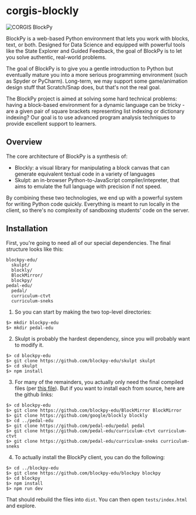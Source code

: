 corgis-blockly
==============

![CORGIS BlockPy](images/blockly-corgi-logo.png?raw=true "CORGIS BlockPy")

BlockPy is a web-based Python environment that lets you work with blocks, text, or both. Designed for Data Science and equipped with powerful tools like the State Explorer and Guided Feedback, the goal of BlockPy is to let you solve authentic, real-world problems.

The goal of BlockPy is to give you a gentle introduction to Python but eventually mature you into a more serious programming environment (such as Spyder or PyCharm). Long-term, we may support some game/animation design stuff that Scratch/Snap does, but that's not the real goal.

The BlockPy project is aimed at solving some hard technical problems: having a block-based environment for a dynamic language can be tricky - are a given pair of square brackets representing list indexing or dictionary indexing? Our goal is to use advanced program analysis techniques to provide excellent support to learners.

Overview
--------

The core architecture of BlockPy is a synthesis of:

* Blockly: a visual library for manipulating a block canvas that can generate equivalent textual code in a variety of languages
* Skulpt: an in-browser Python-to-JavaScript compiler/intepreter, that aims to emulate the full language with precision if not speed.

By combining these two technologies, we end up with a powerful system for writing Python code quickly. Everything is meant to run locally in the client, so there's no complexity of sandboxing students' code on the server.

Installation
------------

First, you're going to need all of our special dependencies. The final structure looks like this:

```
blockpy-edu/
  skulpt/
  blockly/
  BlockMirror/
  blockpy/
pedal-edu/
  pedal/
  curriculum-ctvt
  curriculum-sneks
```

1. So you can start by making the two top-level directories:

```shell
$> mkdir blockpy-edu
$> mkdir pedal-edu
```

2. Skulpt is probably the hardest dependency, since you will probably want to modify it.

```shell
$> cd blockpy-edu
$> git clone https://github.com/blockpy-edu/skulpt skulpt
$> cd skulpt
$> npm install
```

3. For many of the remainders, you actually only need the final compiled files (per [this file](https://github.com/blockpy-edu/blockpy/blob/master/tests/index.html#L51-L68)).
But if you want to install each from source, here are the github links:

```shell
$> cd blockpy-edu
$> git clone https://github.com/blockpy-edu/BlockMirror BlockMirror
$> git clone https://github.com/google/blockly blockly
$> cd ../pedal-edu
$> git clone https://github.com/pedal-edu/pedal pedal
$> git clone https://github.com/pedal-edu/curriculum-ctvt curriculum-ctvt
$> git clone https://github.com/pedal-edu/curriculum-sneks curriculum-sneks
```

4. To actually install the BlockPy client, you can do the following:

```
$> cd ../blockpy-edu
$> git clone https://github.com/blockpy-edu/blockpy blockpy
$> cd blockpy
$> npm install
$> npm run dev
```

That should rebuild the files into `dist`. You can then open `tests/index.html` and explore.
